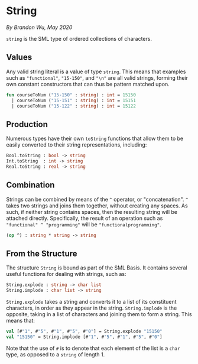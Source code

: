 # String
_By Brandon Wu, May 2020_

`string` is the SML type of ordered collections of characters. 

## Values
Any valid string literal is a value of type `string`. This means that examples such as `"functional"`, `"15-150"`, and `"\n"` are all valid strings, forming their own constant constructors that can thus be pattern matched upon.

```sml
fun courseToNum ("15-150" : string) : int = 15150
  | courseToNum ("15-151" : string) : int = 15151
  | courseToNum ("15-122" : string) : int = 15122
```

## Production
Numerous types have their own `toString` functions that allow them to be easily converted to their string representations, including:
```sml
Bool.toString : bool -> string
Int.toString  : int -> string
Real.toString : real -> string
```

## Combination
Strings can be combined by means of the `^` operator, or "concatenation". `^` takes two strings and joins them together, without creating any spaces. As such, if neither string contains spaces, then the resulting string will be attached directly. Specifically, the result of an operation such as `"functional" ^ "programming"` will be `"functionalprogramming"`.
```sml
(op ^) : string * string -> string
```

## From the Structure
The structure `String` is bound as part of the SML Basis. It contains several useful functions for dealing with strings, such as:
```sml
String.explode : string -> char list
String.implode : char list -> string
```

`String.explode` takes a string and converts it to a list of its constituent characters, in order as they appear in the string. `String.implode` is the opposite, taking in a list of characters and joining them to form a string. This means that:
```sml
val [#"1", #"5", #"1", #"5", #"0"] = String.explode "15150"
val "15150" = String.implode [#"1", #"5", #"1", #"5", #"0"]
```

Note that the use of `#` is to denote that each element of the list is a `char` type, as opposed to a `string` of length 1.

